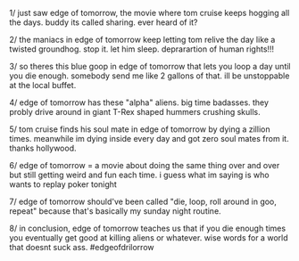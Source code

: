 1/ just saw edge of tomorrow, the movie where tom cruise keeps hogging all the days. buddy its called sharing. ever heard of it?

2/ the maniacs in edge of tomorrow keep letting tom relive the day like a twisted groundhog. stop it. let him sleep. deprarartion of human rights!!!

3/ so theres this blue goop in edge of tomorrow that lets you loop a day until you die enough. somebody send me like 2 gallons of that. ill be unstoppable at the local buffet.

4/ edge of tomorrow has these "alpha" aliens. big time badasses. they probly drive around in giant T-Rex shaped hummers crushing skulls.

5/ tom cruise finds his soul mate in edge of tomorrow by dying a zillion times. meanwhile im dying inside every day and got zero soul mates from it. thanks hollywood.

6/ edge of tomorrow = a movie about doing the same thing over and over but still getting weird and fun each time. i guess what im saying is who wants to replay poker tonight

7/ edge of tomorrow should've been called "die, loop, roll around in goo, repeat" because that's basically my sunday night routine.

8/ in conclusion, edge of tomorrow teaches us that if you die enough times you eventually get good at killing aliens or whatever. wise words for a world that doesnt suck ass. #edgeofdrilorrow